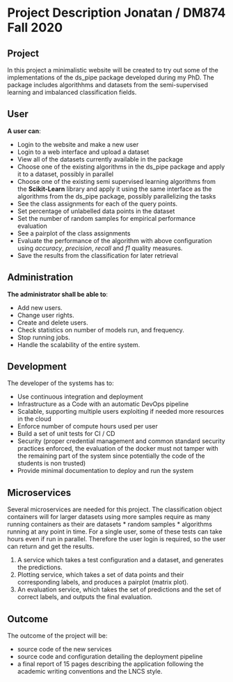 # Project Description Jonatan / DM874 Fall 2020

## Project
In this project a minimalistic website will be created to try out some of the implementations of the ds_pipe package developed during my PhD. The package includes algorithhms and datasets from the semi-supervised learning and imbalanced classification fields. 

## User 
**A user can**:
* Login to the website and make a new user 
* Login to a web interface and upload a dataset
* View all of the datasets currently available in the package
* Choose one of the existing algorithms in the ds_pipe package and apply it to a dataset, possibly in parallel
* Choose one of the existing semi supervised learning algorithms from the **Scikit-Learn** library and apply it using the same interface as the algorithms from the ds_pipe package, possibly parallelizing the tasks
* See the class assignments for each of the query points. 
* Set percentage of unlabelled data points in the dataset
* Set the number of random samples for empirical performance evaluation
* See a pairplot of the class assignments
* Evaluate the performance of the algorithm with above configuration using *accuracy*, *precision*, *recall* and *f1* quality measures. 
* Save the results from the classification for later retrieval

## Administration 
**The administrator shall be able to**: 
* Add new users. 
* Change user rights. 
* Create and delete users. 
* Check statistics on number of models run, and frequency. 
* Stop running jobs. 
* Handle the scalability of the entire system.


## Development 
The developer of the systems has to:
* Use continuous integration and deployment
* Infrastructure as a Code with an automatic DevOps pipeline
* Scalable, supporting multiple users exploiting if needed more resources in the cloud
* Enforce number of compute hours used per user
* Build a set of unit tests for CI / CD
* Security (proper credential management and common standard security practices enforced, the evaluation of the docker must not tamper with the remaining part of the system since potentially the code of the students is non trusted)
* Provide minimal documentation to deploy and run the system

## Microservices 
Several microservices are needed for this project. The classification object containers will for larger datasets using more samples require as many running containers as their are datasets * random samples * algorithms running at any point in time. For a single user, some of these tests can take hours even if run in parallel. Therefore the user login is required, so the user can return and get the results.

1. A service which takes a test configuration and a dataset, and generates the predictions.
2. Plotting service, which takes a set of data points and their corresponding labels, and produces a pairplot (matrix plot). 
3. An evaluation service, which takes the set of predictions and the set of correct labels, and outputs the final evaluation. 

## Outcome

The outcome of the project will be:
* source code of the new services
* source code and configuration detailing the deployment pipeline
* a final report of 15 pages describing the application following the academic
  writing conventions and the LNCS style.
